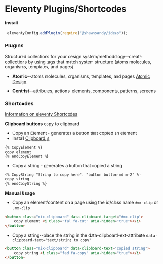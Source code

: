 # Eleventy Plugins/Shortcodes

#### Install

``` js
 eleventyConfig.addPlugin(require("@shawnsandy/ideas"));
```

### Plugins

Structured collections for your design system/methodology--create collections by using tags that match system structure (atoms molecules, organisms, templates, and pages)

* **Atomic**--atoms molecules, organisms, templates, and pages [Atomic Design](http://atomicdesign.bradfrost.com/chapter-2/)

* **Centrist**--attributes, actions, elements, components, patterns, screens

### Shortcodes

[Information on eleventy Shortcodes](https://www.11ty.io/docs/shortcodes/)

**Clipboard buttons** copy to clipboard

* Copy an Element - generates a button that copied an element
* Install [Clipboard.js](https://clipboardjs.com)

``` html
{% CopyElement %}
copy element
{% endCopyElement %}
```

* Copy a string  - generates a button that copied a string

``` html
{% CopyString "String to copy here", "button button-md m-2" %}
copy string
{% endCopyString %}
```

**Manual Usage**

* Copy an element/content on a page using the id/class name `#mx-clip` or `.mx-clip`

``` html
<button class="mix-clipboard" data-clipboard-target="#mx-clip">
    copy element <i class="fal fa-cut" aria-hidden="true"></i>
</button>
```

* Copy a string--place the string in the data-clipboard-ext-attribute `data-clipboard-text="text/string to copy"`

``` html
<button class="mix-clipboard" data-clipboard-text="copied string">
    copy string <i class="fad fa-copy" aria-hidden="true"></i>
</button>
```

